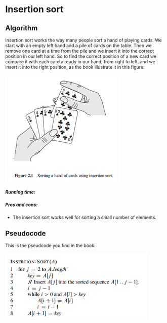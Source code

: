 # Insertion sort

## Algorithm

Insertion sort works the way many people sort a hand of playing cards. We start with an empty left hand and a pile of cards on the table. Then we remove one card at a time from the pile and we insert it into the correct position in our left hand. So to find the correct position of a new card we compare it with each card already in our hand, from right to left, and we insert it into the right position, as the book illustrate it in this figure:

![Insertion cards](fig/InsertionCards.png)

##### Running time:

##### Pros and cons:

 - The insertion sort works well for sorting a small number of elements.

## Pseudocode

This is the pseudcode you find in the book:

![Insertion sort](fig/Insertion-sort.png)

 

